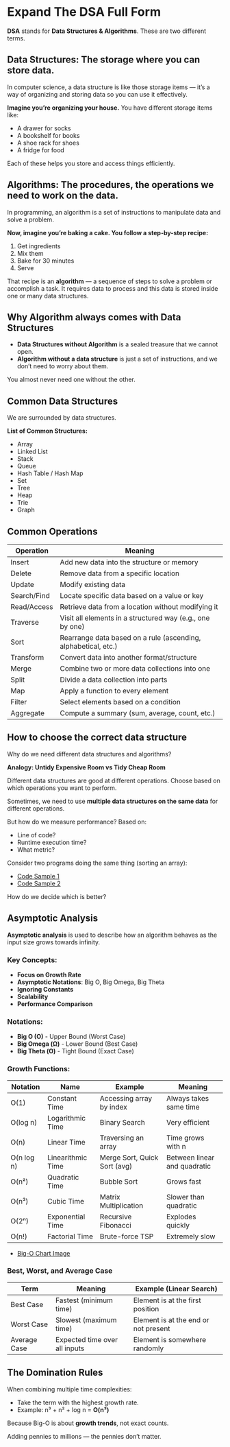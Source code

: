 # Expand The DSA Full Form

**DSA** stands for **Data Structures & Algorithms**. These are two different terms.

## Data Structures: The storage where you can store data.

In computer science, a data structure is like those storage items — it’s a way of organizing and storing data so you can use it effectively.

**Imagine you’re organizing your house.** You have different storage items like:

- A drawer for socks  
- A bookshelf for books  
- A shoe rack for shoes  
- A fridge for food  

Each of these helps you store and access things efficiently.

## Algorithms: The procedures, the operations we need to work on the data.

In programming, an algorithm is a set of instructions to manipulate data and solve a problem.

**Now, imagine you’re baking a cake. You follow a step-by-step recipe:**

1. Get ingredients  
2. Mix them  
3. Bake for 30 minutes  
4. Serve  

That recipe is an **algorithm** — a sequence of steps to solve a problem or accomplish a task. It requires data to process and this data is stored inside one or many data structures.

## Why Algorithm always comes with Data Structures

- **Data Structures without Algorithm** is a sealed treasure that we cannot open.  
- **Algorithm without a data structure** is just a set of instructions, and we don’t need to worry about them.  

You almost never need one without the other.

## Common Data Structures

We are surrounded by data structures.

**List of Common Structures:**

- Array  
- Linked List  
- Stack  
- Queue  
- Hash Table / Hash Map  
- Set  
- Tree  
- Heap  
- Trie  
- Graph  

## Common Operations

| Operation     | Meaning                                                        |
|---------------|----------------------------------------------------------------|
| Insert        | Add new data into the structure or memory                      |
| Delete        | Remove data from a specific location                           |
| Update        | Modify existing data                                           |
| Search/Find   | Locate specific data based on a value or key                   |
| Read/Access   | Retrieve data from a location without modifying it             |
| Traverse      | Visit all elements in a structured way (e.g., one by one)      |
| Sort          | Rearrange data based on a rule (ascending, alphabetical, etc.) |
| Transform     | Convert data into another format/structure                     |
| Merge         | Combine two or more data collections into one                 |
| Split         | Divide a data collection into parts                           |
| Map           | Apply a function to every element                              |
| Filter        | Select elements based on a condition                           |
| Aggregate     | Compute a summary (sum, average, count, etc.)                  |

## How to choose the correct data structure

Why do we need different data structures and algorithms?

**Analogy: Untidy Expensive Room vs Tidy Cheap Room**

Different data structures are good at different operations. Choose based on which operations you want to perform.

Sometimes, we need to use **multiple data structures on the same data** for different operations.

But how do we measure performance? Based on:

- Line of code?  
- Runtime execution time?  
- What metric?  

Consider two programs doing the same thing (sorting an array):

- [Code Sample 1](https://drive.google.com/file/d/1I_IWiLYR4oRJopMP3JrFYK43VzaNDf41/view?usp=sharing)  
- [Code Sample 2](https://drive.google.com/file/d/16spCbj0DRrZxTXTBU_tGVahZfsK4fGWk/view?usp=sharing)  

How do we decide which is better?

## Asymptotic Analysis

**Asymptotic analysis** is used to describe how an algorithm behaves as the input size grows towards infinity.

### Key Concepts:

- **Focus on Growth Rate**  
- **Asymptotic Notations**: Big O, Big Omega, Big Theta  
- **Ignoring Constants**  
- **Scalability**  
- **Performance Comparison**  

### Notations:

- **Big O (O)** - Upper Bound (Worst Case)  
- **Big Omega (Ω)** - Lower Bound (Best Case)  
- **Big Theta (Θ)** - Tight Bound (Exact Case)  

### Growth Functions:

| Notation   | Name               | Example                      | Meaning                         |
|------------|--------------------|------------------------------|----------------------------------|
| O(1)       | Constant Time       | Accessing array by index     | Always takes same time           |
| O(log n)   | Logarithmic Time    | Binary Search                | Very efficient                   |
| O(n)       | Linear Time         | Traversing an array          | Time grows with n                |
| O(n log n) | Linearithmic Time   | Merge Sort, Quick Sort (avg) | Between linear and quadratic     |
| O(n²)      | Quadratic Time      | Bubble Sort                  | Grows fast                       |
| O(n³)      | Cubic Time          | Matrix Multiplication        | Slower than quadratic            |
| O(2ⁿ)      | Exponential Time    | Recursive Fibonacci          | Explodes quickly                 |
| O(n!)      | Factorial Time      | Brute-force TSP              | Extremely slow                   |

- [Big-O Chart Image](https://drive.google.com/file/d/1s_EUqHCDSrVp3zt8Wii1Olm4Hg2Z4YtE/view?usp=sharing)

### Best, Worst, and Average Case

| Term        | Meaning                            | Example (Linear Search)              |
|-------------|------------------------------------|--------------------------------------|
| Best Case   | Fastest (minimum time)             | Element is at the first position     |
| Worst Case  | Slowest (maximum time)             | Element is at the end or not present |
| Average Case| Expected time over all inputs      | Element is somewhere randomly        |

## The Domination Rules

When combining multiple time complexities:

- Take the term with the highest growth rate.  
- Example: n³ + n² + log n = **O(n³)**  

Because Big-O is about **growth trends**, not exact counts.

Adding pennies to millions — the pennies don’t matter.